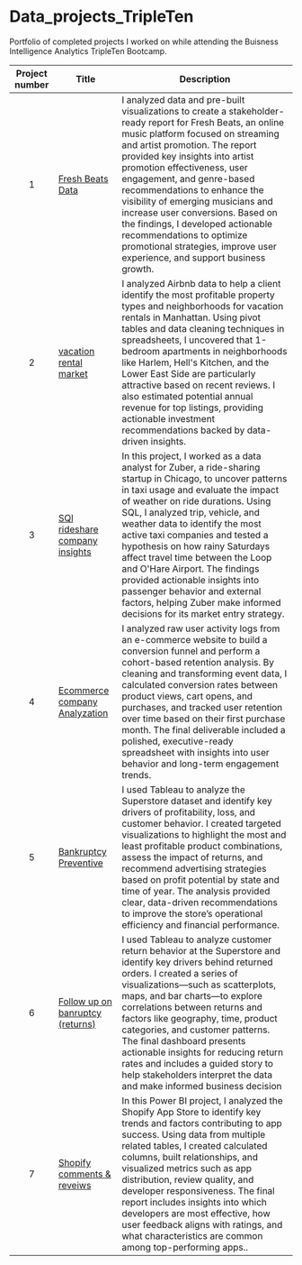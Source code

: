 # Data_projects_TripleTen
Portfolio of completed projects I worked on while attending the Buisness Intelligence Analytics TripleTen Bootcamp.

| Project number | Title | Description |
| :-----------: | ----------- |----------- |
| 1 | [Fresh Beats Data](https://github.com/aprilstrathmeyer/Data_projects_TripleTen/tree/main/Fresh%20Beats%20) | I analyzed data and pre-built visualizations to create a stakeholder-ready report for Fresh Beats, an online music platform focused on streaming and artist promotion. The report provided key insights into artist promotion effectiveness, user engagement, and genre-based recommendations to enhance the visibility of emerging musicians and increase user conversions. Based on the findings, I developed actionable recommendations to optimize promotional strategies, improve user experience, and support business growth. |
| 2 | [vacation rental market](https://github.com/aprilstrathmeyer/Data_projects_TripleTen/tree/main/vacation%20rental%20market) |  I analyzed Airbnb data to help a client identify the most profitable property types and neighborhoods for vacation rentals in Manhattan. Using pivot tables and data cleaning techniques in spreadsheets, I uncovered that 1-bedroom apartments in neighborhoods like Harlem, Hell's Kitchen, and the Lower East Side are particularly attractive based on recent reviews. I also estimated potential annual revenue for top listings, providing actionable investment recommendations backed by data-driven insights. |
| 3 | [SQl rideshare company insights](https://github.com/aprilstrathmeyer/Data_projects_TripleTen/tree/main/SQl%20rideshare%20company%20insights) | In this project, I worked as a data analyst for Zuber, a ride-sharing startup in Chicago, to uncover patterns in taxi usage and evaluate the impact of weather on ride durations. Using SQL, I analyzed trip, vehicle, and weather data to identify the most active taxi companies and tested a hypothesis on how rainy Saturdays affect travel time between the Loop and O'Hare Airport. The findings provided actionable insights into passenger behavior and external factors, helping Zuber make informed decisions for its market entry strategy. |
| 4 | [Ecommerce company Analyzation](https://github.com/aprilstrathmeyer/Data_projects_TripleTen/tree/main/Ecommerce%20company%20Analyzation) |  I analyzed raw user activity logs from an e-commerce website to build a conversion funnel and perform a cohort-based retention analysis. By cleaning and transforming event data, I calculated conversion rates between product views, cart opens, and purchases, and tracked user retention over time based on their first purchase month. The final deliverable included a polished, executive-ready spreadsheet with insights into user behavior and long-term engagement trends. |
| 5 | [Bankruptcy Preventive ](https://github.com/aprilstrathmeyer/Data_projects_TripleTen/tree/main/Bankruptcy%20prevenative) |  I used Tableau to analyze the Superstore dataset and identify key drivers of profitability, loss, and customer behavior. I created targeted visualizations to highlight the most and least profitable product combinations, assess the impact of returns, and recommend advertising strategies based on profit potential by state and time of year. The analysis provided clear, data-driven recommendations to improve the store’s operational efficiency and financial performance. |
| 6 | [Follow up on banruptcy (returns)](https://github.com/aprilstrathmeyer/Data_projects_TripleTen/tree/main/Follow%20up%20on%20banruptcy%20(returns)) | I used Tableau to analyze customer return behavior at the Superstore and identify key drivers behind returned orders. I created a series of visualizations—such as scatterplots, maps, and bar charts—to explore correlations between returns and factors like geography, time, product categories, and customer patterns. The final dashboard presents actionable insights for reducing return rates and includes a guided story to help stakeholders interpret the data and make informed business decision |
| 7 | [Shopify comments & reveiws](https://github.com/aprilstrathmeyer/Data_projects_TripleTen/tree/main/Shopify%20comments%20%26%20reveiws) | In this Power BI project, I analyzed the Shopify App Store to identify key trends and factors contributing to app success. Using data from multiple related tables, I created calculated columns, built relationships, and visualized metrics such as app distribution, review quality, and developer responsiveness. The final report includes insights into which developers are most effective, how user feedback aligns with ratings, and what characteristics are common among top-performing apps.. |
<!--
| 8 | [PROJECT NAME](PROJECT DIRECTORY LINK) | DESCRIPTION HERE. |
| 9 | [PROJECT NAME](PROJECT DIRECTORY LINK) | DESCRIPTION HERE. |
| 10| [PROJECT NAME](PROJECT DIRECTORY LINK) | DESCRIPTION HERE. |
-->
